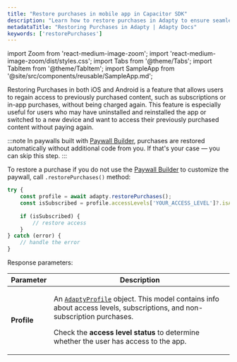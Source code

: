 ```yaml
---
title: "Restore purchases in mobile app in Capacitor SDK"
description: "Learn how to restore purchases in Adapty to ensure seamless user experience."
metadataTitle: "Restoring Purchases in Adapty | Adapty Docs"
keywords: ['restorePurchases']
---
```


import Zoom from 'react-medium-image-zoom';
import 'react-medium-image-zoom/dist/styles.css';
import Tabs from '@theme/Tabs';
import TabItem from '@theme/TabItem';
import SampleApp from '@site/src/components/reusable/SampleApp.md';

Restoring Purchases in both iOS and Android is a feature that allows users to regain access to previously purchased content, such as subscriptions or in-app purchases, without being charged again. This feature is especially useful for users who may have uninstalled and reinstalled the app or switched to a new device and want to access their previously purchased content without paying again.

:::note
In paywalls built with [Paywall Builder](adapty-paywall-builder), purchases are restored automatically without additional code from you. If that's your case — you can skip this step.
:::

To restore a purchase if you do not use the [Paywall Builder](adapty-paywall-builder) to customize the paywall, call `.restorePurchases()` method:

```typescript showLineNumbers
try {
    const profile = await adapty.restorePurchases();
    const isSubscribed = profile.accessLevels['YOUR_ACCESS_LEVEL']?.isActive;
  
    if (isSubscribed) {
        // restore access
    }
} catch (error) {
    // handle the error
}
```


Response parameters:

| Parameter | Description |
|---------|-----------|
| **Profile** | <p>An [`AdaptyProfile`](sdk-models#adaptyprofile) object. This model contains info about access levels, subscriptions, and non-subscription purchases.</p><p>Сheck the **access level status** to determine whether the user has access to the app.</p> |

<SampleApp />